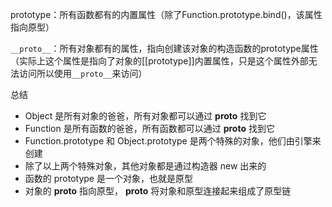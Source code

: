 prototype：所有函数都有的内置属性（除了Function.prototype.bind()，该属性指向原型）

`__proto__`：所有对象都有的属性，指向创建该对象的构造函数的prototype属性（实际上这个属性是指向了对象的[[prototype]]内置属性，只是这个属性外部无法访问所以使用`__proto__`来访问）

总结
* Object 是所有对象的爸爸，所有对象都可以通过 __proto__ 找到它
* Function 是所有函数的爸爸，所有函数都可以通过 __proto__ 找到它
* Function.prototype 和 Object.prototype 是两个特殊的对象，他们由引擎来创建
* 除了以上两个特殊对象，其他对象都是通过构造器 new 出来的
* 函数的 prototype 是一个对象，也就是原型
* 对象的 __proto__ 指向原型， __proto__ 将对象和原型连接起来组成了原型链